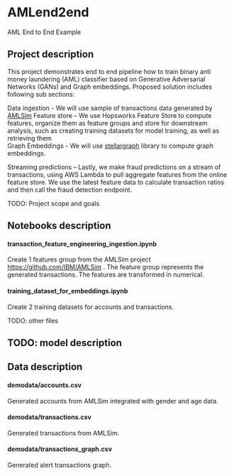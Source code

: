 # AMLend2end
AML End to End Example

## Project description
This project demonstrates end to end pipeline how to train binary anti money laundering (AML) classifier based on 
Generative Adversarial Networks (GANs) and Graph embeddings. Proposed solution includes following sub sections:  

Data ingestion - We will use sample of transactions data generated by [AMLSim](https://github.com/IBM/AMLSim) 
Feature store – We use Hopsworks Feature Store to compute features, organize them as feature groups and store for 
downstream analysis, such as creating training datasets for model training, as well as retrieving them      
Graph Embeddings - We will use [stellargraph](https://github.com/stellargraph/stellargraph) library to compute graph 
embeddings.
 
 
Streaming predictions – Lastly, we make fraud predictions on a stream of transactions, using AWS Lambda to pull aggregate features from the online feature store. We use the latest feature data to calculate transaction ratios and then call the fraud detection endpoint.

TODO: Project scope and goals

## Notebooks description


#### transaction_feature_engineering_ingestion.ipynb
Create 1 features group from the AMLSim project https://github.com/IBM/AMLSim .
The feature group represents the generated transactions. 
The features are transformed in numerical.

#### training_dataset_for_embeddings.ipynb
Create 2 training datasets for accounts and transactions.

TODO: other files

## TODO: model description

## Data description

#### demodata/accounts.csv
Generated accounts from AMLSim integrated with gender and age data.

#### demodata/transactions.csv
Generated transactions from AMLSim.

#### demodata/transactions_graph.csv
Generated alert transactions graph.
